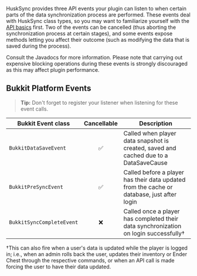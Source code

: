 HuskSync provides three API events your plugin can listen to when certain parts of the data synchronization process are performed. These events deal with HuskSync class types, so you may want to familiarize yourself with the [API basics](API) first. Two of the events can be cancelled (thus aborting the synchronization process at certain stages), and some events expose methods letting you affect their outcome (such as modifying the data that is saved during the process).

Consult the Javadocs for more information. Please note that carrying out expensive blocking operations during these events is strongly discouraged as this may affect plugin performance.

## Bukkit Platform Events
> **Tip:** Don't forget to register your listener when listening for these event calls.
> 
| Bukkit Event class        | Cancellable | Description                                                                                 |
|---------------------------|:-----------:|---------------------------------------------------------------------------------------------|
| `BukkitDataSaveEvent`     |      ✅      | Called when player data snapshot is created, saved and cached due to a DataSaveCause        |
| `BukkitPreSyncEvent`      |      ✅      | Called before a player has their data updated from the cache or database, just after login  |
| `BukkitSyncCompleteEvent` |      ❌      | Called once a player has completed their data synchronization on login successfully&dagger; |

&dagger;This can also fire when a user's data is updated while the player is logged in; i.e., when an admin rolls back the user, updates their inventory or Ender Chest through the respective commands, or when an API call is made forcing the user to have their data updated.
